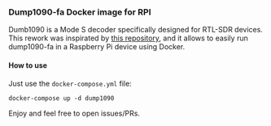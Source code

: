 ### Dump1090-fa Docker image for RPI

Dumb1090 is a Mode S decoder specifically designed for RTL-SDR devices. This rework was inspirated by [this repository](https://github.com/jeanralphaviles/dump1090-docker), and it allows to easily run dump1090-fa in a Raspberry Pi device using Docker.

#### How to use

Just use the `docker-compose.yml` file:

```
docker-compose up -d dump1090
```

Enjoy and feel free to open issues/PRs. 


